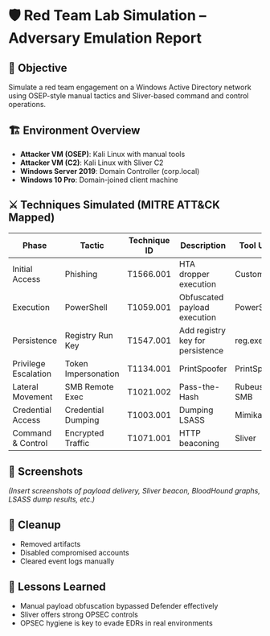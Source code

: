 # 🛡️ Red Team Lab Simulation – Adversary Emulation Report

## 🎯 Objective
Simulate a red team engagement on a Windows Active Directory network using OSEP-style manual tactics and Sliver-based command and control operations.

## 🏗️ Environment Overview
- **Attacker VM (OSEP)**: Kali Linux with manual tools
- **Attacker VM (C2)**: Kali Linux with Sliver C2
- **Windows Server 2019**: Domain Controller (corp.local)
- **Windows 10 Pro**: Domain-joined client machine

## ⚔️ Techniques Simulated (MITRE ATT&CK Mapped)
| Phase              | Tactic               | Technique ID    | Description                         | Tool Used       |
|-------------------|----------------------|-----------------|-------------------------------------|-----------------|
| Initial Access     | Phishing             | T1566.001       | HTA dropper execution                | Custom HTA      |
| Execution          | PowerShell           | T1059.001       | Obfuscated payload execution         | PowerShell      |
| Persistence        | Registry Run Key     | T1547.001       | Add registry key for persistence     | reg.exe         |
| Privilege Escalation| Token Impersonation | T1134.001       | PrintSpoofer                        | PrintSpoofer    |
| Lateral Movement   | SMB Remote Exec      | T1021.002       | Pass-the-Hash                        | Rubeus, SMB     |
| Credential Access  | Credential Dumping   | T1003.001       | Dumping LSASS                        | Mimikatz        |
| Command & Control  | Encrypted Traffic    | T1071.001       | HTTP beaconing                       | Sliver          |

## 📸 Screenshots
_(Insert screenshots of payload delivery, Sliver beacon, BloodHound graphs, LSASS dump results, etc.)_

## 🧹 Cleanup
- Removed artifacts
- Disabled compromised accounts
- Cleared event logs manually

## 📘 Lessons Learned
- Manual payload obfuscation bypassed Defender effectively
- Sliver offers strong OPSEC controls
- OPSEC hygiene is key to evade EDRs in real environments

